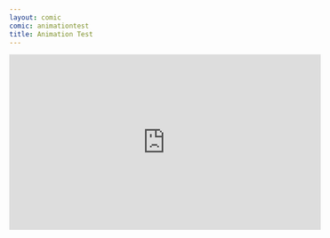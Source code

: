 ```yaml
---
layout: comic
comic: animationtest
title: Animation Test
---
```


<iframe width="560" height="315" src="http://www.youtube.com/embed/a3ujHR32-j8" frameborder="0" allowfullscreen></iframe>